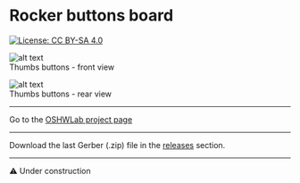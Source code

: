 # Rocker buttons board

[![License: CC BY-SA 4.0](https://img.shields.io/badge/License-CC%20BY--SA%204.0-lightgrey.svg)](https://creativecommons.org/licenses/by-sa/4.0/)

![alt text](https://github.com/Openpipes-org/Rocker_buttons_PCB/blob/main/images/rocker_buttons_front.png)
<br>
Thumbs buttons - front view

![alt text](https://github.com/Openpipes-org/Rocker_buttons_PCB/blob/main/images/rocker_buttons_rear.png)
<br>
Thumbs buttons - rear view

<hr>
Go to the <a href="https://oshwlab.com/bonninr/openpipes_rocker_buttons">OSHWLab project page</a>

<hr>
Download the last Gerber (.zip) file in the <a href="https://github.com/Openpipes-org/Rocker_buttons_PCB/releases">releases</a> section.
<hr>

⚠️ Under construction
